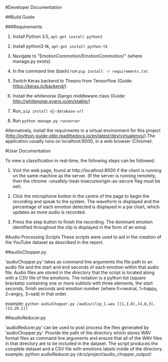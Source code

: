 #Developer Documentation

##Build Guide

###Requirements

1. Install Python 3.5, ``apt-get install python3``

2. Install python3-tk, ``apt-get install python-tk``

3. Navigate to "EmotionCommotion/EmotionCommotion/" (where manage.py exists)

4. In the command line (bash) run ``pip install -r requirements.txt``

5. Switch Keras backend to Theano from Tensorflow (Guide: https://keras.io/backend/)

6. Install the whitenoise Django middleware class (Guide: http://whitenoise.evans.io/en/stable/)

7. Run, ``pip install dj-database-url``

8. Run ``python manage.py runserver``

Alternatively, install the requirments in a virtual environment for this project (http://python-guide-ptbr.readthedocs.io/en/latest/dev/virtualenvs/).The
application usually runs on localhost:8000, in a web browser
(Chrome).

#User Documentation

To view a classification in real-time, the following steps can be followed:
1. Visit the web page, found at http://localhost:8000 if the client is running on the same machine as
the server. (If the server is running remotely, then the chrome -unsafely-treat-insecureorigin-as-secure
flag must be set).

2. Click the microphone button in the centre of the page to begin the recording and speak to the system.
The waveform is displayed and the percentage of each emotion detected is displayed in a pie chart,
which updates as more audio is recorded.

3. Press the stop button to finish the recording. The dominant emotion identified throughout the clip is
displayed in the form of an emoji.

#Audio Processing Scripts
These scripts were used to aid in the creation of the YouTube dataset as described in the report.

##audioChopper.py 

‘audioChopper.py’ takes as command line arguments the file path to an audio file and the start and end
seconds of each emotion within that audio file. Audio files are stored in the directory that the script is
located along with a CSV file of the emotions.
The notation is a python list (square brackets) containing one or more sublists with three elements, the
start seconds, finish seconds and emotion number (where 0=neutral, 1=happy, 2=angry, 3=sad) in that
order.

example: ``python audioChopper.py /audio/clip_1.wav [[1,3,0],[4,8,3],[13,20,1]]``


##audioReducer.py

‘audioReducer.py’ can be used to post process the files generated by ‘audioChopper.py’. Provide the path
of the directory which stores WAV format files as command line arguments and ensure that all of the WAV
files in that directory are to be included in the dataset. The script produces the complete dataset and a
CSV file with emotions labels inside of the directory.
example:
python audioReducer.py /dcs/project/audio_chopper_output/
